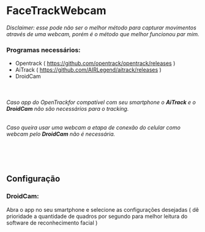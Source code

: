 # FaceTrackWebcam
*Disclaimer: esse pode não ser o melhor método para capturar movimentos através de uma webcam, porém é o método que melhor funcionou par mim.*

### Programas necessários:
- Opentrack ( https://github.com/opentrack/opentrack/releases )
- AiTrack ( https://github.com/AIRLegend/aitrack/releases )
- DroidCam

<br/>

###### Caso app do OpenTrackfor compatível com seu smartphone o **AiTrack** e o **DroidCam** não são necessários para o tracking.  
###### Caso queira usar uma webcam a etapa de conexão do celular como webcam pelo **DroidCam** não é necessária.

<br/><br/>

## Configuração

### DroidCam:
Abra o app no seu smartphone e selecione as configurações desejadas ( dê prioridade a quantidade de quadros por segundo para melhor leitura do software de reconhecimento facial )
